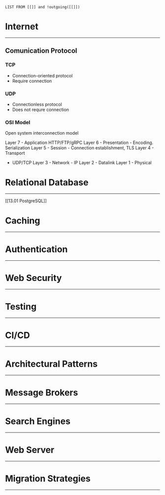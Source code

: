 ```dataview
LIST FROM [[]] and !outgoing([[]])
```
# Internet
---
## Comunication Protocol
### TCP 
- Connection-oriented protocol
- Require connection
### UDP
- Connectionless protocol
- Does not requre connection
### OSI Model
Open system interconnection model

Layer 7 - Application HTTP/FTP/gRPC
Layer 6 - Presentation - Encoding. Serialization
Layer 5 - Session - Connection establishment, TLS
Layer 4 - Transport
- UDP/TCP
Layer 3 - Network - IP
Layer 2 - Datalink
Layer 1 - Physical
# Relational Database
---
[[13.01 PostgreSQL]]


# Caching
---
# Authentication
---
# Web Security
---
# Testing
---
# CI/CD
---
# Architectural Patterns
---
# Message Brokers
---
# Search Engines
---
# Web Server
---
# Migration Strategies
---